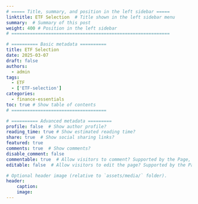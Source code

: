 ```yaml
---
# ===== Title, summary, and position in the left sidebar =====
linktitle: ETF Selection  # Title shown in the left sidebar menu
summary:  # Summary of this post
weight: 400 # Position in the left sidebar
# ============================================================

# ========== Basic metadata ==========
title: ETF Selection
date: 2025-03-07
draft: false
authors:
  - admin
tags:
  - ETF
  - ['ETF-selection']
categories:
  - finance-essentials
toc: true # Show table of contents
# ====================================

# ========== Advanced metadata =========
profile: false  # Show author profile?
reading_time: true # Show estimated reading time?
share: true  # Show social sharing links?
featured: true
comments: true  # Show comments?
disable_comment: false
commentable: true  # Allow visitors to comment? Supported by the Page, Post, and Book content types.
editable: false  # Allow visitors to edit the page? Supported by the Page, Post, and Book content types.

# Optional header image (relative to `assets/media/` folder).
header:
    caption: 
    image:  
---
```

